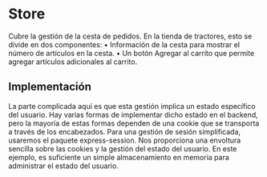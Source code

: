# Store

Cubre la gestión de la cesta de pedidos. En la tienda de tractores, esto se divide en dos componentes:
• Información de la cesta para mostrar el número de artículos en la cesta.
• Un botón Agregar al carrito que permite agregar artículos adicionales al carrito.

## Implementación

La parte complicada aquí es que esta gestión implica un estado específico del usuario. Hay varias formas de implementar dicho estado en el backend, pero la mayoría de estas formas dependen de una cookie que se transporta a través de los encabezados.
Para una gestión de sesión simplificada, usaremos el paquete express-session. Nos proporciona una envoltura sencilla sobre las cookies y la gestión del estado del usuario. En este ejemplo, es suficiente un simple almacenamiento en memoria para administrar el estado del usuario.